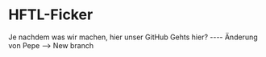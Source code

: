 # HFTL-Ficker
Je nachdem was wir machen, hier unser GitHub
Gehts hier?
---- Änderung von Pepe --> New branch

